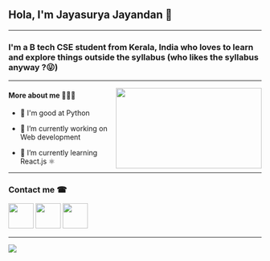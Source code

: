 ## Hola, I'm Jayasurya Jayandan 👋
<hr/>

### I'm a B tech CSE student from Kerala, India who loves to learn and explore things outside the syllabus (who likes the syllabus anyway ?😜)

<hr/>


<img src="https://media1.tenor.com/images/be8d19a0257f3e0de7963fd106eef437/tenor.gif?itemid=19688045" height="160" width = "290" align="RIGHT">

#### More about me 🙋🏽‍♂️

- 🥇 I'm good at Python 

- 🔭 I’m currently working on Web development

- 🌱 I’m currently learning React.js ⚛️

<hr/>

### Contact me ☎
<a href="www.twitter.com/jay_24__" target="_blank"><img src = "https://img.icons8.com/fluent/2x/twitter.png" width="50" height="50"></a>       <a href="www.instagram.com/jayasurya_jayandan" target="_blank" ><img src = "https://img.icons8.com/fluent/2x/instagram-new.png" width="50" height="50"></a>      <a href="https://wa.me/918089779352" target="_blank" ><img src = "https://img.icons8.com/officel/2x/whatsapp.png" width="50" height="50"> 
 
<hr/>

<img src="https://github-readme-stats.vercel.app/api?username=Jay-2512&&show_icons=true&title_color=000000&icon_color=eb5e34&text_color=000000&bg_color=e0dbda" >
